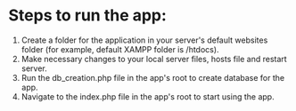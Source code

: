 # Steps to run the app:

1) Create a folder for the application in your server's default websites folder (for example, default XAMPP folder is /htdocs).
2) Make necessary changes to your local server files, hosts file and restart server.
3) Run the db_creation.php file in the app's root to create database for the app.
4) Navigate to the index.php file in the app's root to start using the app.

